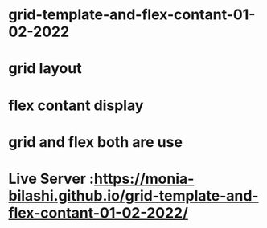 # grid-template-and-flex-contant-01-02-2022
# grid layout
# flex contant display
# grid and flex both are use
# Live Server :https://monia-bilashi.github.io/grid-template-and-flex-contant-01-02-2022/
